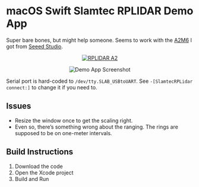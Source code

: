 # macOS Swift Slamtec RPLIDAR Demo App

Super bare bones, but might help someone. Seems to work with the [A2M6](https://www.slamtec.com/en/Lidar/A2) I got from [Seeed Studio](https://www.seeedstudio.com/RPLidar-A2M6-The-Thinest-LIDAR-p-2919.html).

<p style="text-align: center;"><a href="https://www.slamtec.com/en/Lidar/A2"><img src="https://i.imgur.com/ZnYn6dP.jpg" alt="RPLIDAR A2"></a></p>

<p style="text-align: center;"><img src="https://i.imgur.com/cIGzTG9.png" alt="Demo App Screenshot"></p>

Serial port is hard-coded to `/dev/tty.SLAB_USBtoUART`. See `-[SlamtecRPLidar connect:]` to change it if you need to.

## Issues

*  Resize the window once to get the scaling right.
*  Even so, there’s something wrong about the ranging. The rings are supposed to be on one-meter intervals.

## Build Instructions
	
1. Download the code
2. Open the Xcode project
3. Build and Run
